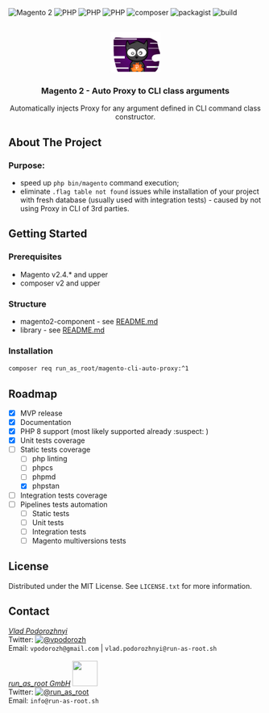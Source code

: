 ![Magento 2](https://img.shields.io/badge/Magento-2.4.*-orange)
![PHP](https://img.shields.io/badge/php-7.4-blue)
![PHP](https://img.shields.io/badge/php-8.0-blue)
![PHP](https://img.shields.io/badge/php-8.1-blue)
![composer](https://shields.io/badge/composer-v2-darkgreen)
![packagist](https://img.shields.io/badge/packagist-f28d1a)
![build](https://github.com/run-as-root/magento-cli-auto-proxy/actions/workflows/test_extension.yml/badge.svg)

<br />
<div align="center">
  <img src="images/logo.png" alt="Logo" width="100" height="80">

<h3 align="center">Magento 2 - Auto Proxy to CLI class arguments</h3>

  <p align="center">
    Automatically injects Proxy for any argument defined in CLI command class constructor.
    <br />
  </p>
</div>

## About The Project

### Purpose:
* speed up `php bin/magento` command execution;
* eliminate `.flag table not found` issues while installation of your project with fresh database (usually used with integration tests) - caused by not using Proxy in CLI of 3rd parties.

## Getting Started

### Prerequisites
* Magento v2.4.* and upper
* composer v2 and upper

### Structure
* magento2-component - see [README.md](component/README.md)
* library - see [README.md](lib/README.md)

### Installation

```bash
composer req run_as_root/magento-cli-auto-proxy:^1
```

## Roadmap

- [x] MVP release
- [x] Documentation
- [x] PHP 8 support (most likely supported already :suspect: )
- [x] Unit tests coverage
- [ ] Static tests coverage
  - [ ] php linting
  - [ ] phpcs
  - [ ] phpmd
  - [x] phpstan
- [ ] Integration tests coverage
- [ ] Pipelines tests automation
    - [ ] Static tests
    - [ ] Unit tests
    - [ ] Integration tests
    - [ ] Magento multiversions tests

## License

Distributed under the MIT License. See `LICENSE.txt` for more information.

## Contact

[_Vlad Podorozhnyi_](https://github.com/vpodorozh)  
Twitter: [![@vpodorozh](https://img.shields.io/twitter/url?style=social&url=https%3A%2F%2Ftwitter.com%2Fvpodorozh)](https://twitter.com/vpodorozh)  
Email: `vpodorozh@gmail.com` | `vlad.podorozhnyi@run-as-root.sh`  
<br>
[_run_as_root GmbH_](https://github.com/run-as-root) <img src="https://avatars.githubusercontent.com/u/42740374?s=200&v=4"  width="50" height="50"/>   
Twitter: [![@run_as_root](https://img.shields.io/twitter/url?style=social&url=https%3A%2F%2Ftwitter.com%2Frun_as_root)](https://twitter.com/run_as_root)  
Email: `info@run-as-root.sh`  
